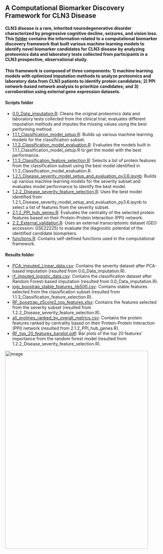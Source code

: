 ##     A Computational Biomarker Discovery Framework for CLN3 Disease

#### CLN3 disease is a rare, inherited neurodegenerative disorder characterized by progressive cognitive decline, seizures, and vision loss. This [folder](https://github.com/ncats/drug_rep/tree/main/CLN3_Biomarker_Discovery) contains the information related to a computational biomarker discovery framework that built various machine learning models to identify novel biomarker candidates for CLN3 disease by analyzing proteomics data and laboratory tests collected from participants in a CLN3 prospective, observational study.  
#### This framework is composed of three components: 1) machine learning models with optimized imputation methods to analyze proteomics and laboratory data from CLN3 patients to identify protein candidates; 2) PPI network-based network analysis to prioritize candidates; and 3) corroboration using external gene expression datasets.

#### Scripts folder  
- [0.0_Data_imputation.R](https://github.com/ncats/drug_rep/blob/main/CLN3_Biomarker_Discovery/Scripts/0.0_Data_imputation.R): Cleans the original proteomics data and laboratory tests collected from the clinical trial; evaluates different imputation methods and imputes the missing values using the best performing method.   
- [1.1.1_Classification_model_setup.R](https://github.com/ncats/drug_rep/blob/main/CLN3_Biomarker_Discovery/Scripts/1.1.1_Classification_model_setup.R): Builds up various machine learning models for the classification subset.  
- [1.1.2_Classification_model_evaluation.R](https://github.com/ncats/drug_rep/blob/main/CLN3_Biomarker_Discovery/Scripts/1.1.2_Classification_model_evaluation.R): Evaluates the models built in 1.1.1_Classification_model_setup.R to get the model with the best performance.  
- [1.1.3_Classification_feature_selection.R](https://github.com/ncats/drug_rep/blob/main/CLN3_Biomarker_Discovery/Scripts/1.1.3_Classification_feature_selection.R): Selects a list of protein features from the classification subset using the best model identified in 1.1.2_Classification_model_evaluation.R.  
- [1.2.1_Disease_severity_model_setup_and_evaluation_py3.6.ipynb](https://github.com/ncats/drug_rep/blob/main/CLN3_Biomarker_Discovery/Scripts/1.2.1_Disease_severity_model_setup_and_evaluation_py3.6.ipynb): Builds up various machine learning models for the severity subset and evaluates model performance to identify the best model.  
- [1.2.2_Disease_severity_feature_selection.R](https://github.com/ncats/drug_rep/blob/main/CLN3_Biomarker_Discovery/Scripts/1.2.2_Disease_severity_feature_selection.R): Uses the best model identified from 1.2.1_Disease_severity_model_setup_and_evaluation_py3.6.ipynb to select a list of features from the severity subset.   
- [2.1.2_PPI_hub_genes.R](https://github.com/ncats/drug_rep/blob/main/CLN3_Biomarker_Discovery/Scripts/2.1.2_PPI_hub_genes.R): Evaluates the centrality of the selected protein features based on their Protein-Protein Interaction (PPI) network.  
- [2.2_External_validation.R](https://github.com/ncats/drug_rep/blob/main/CLN3_Biomarker_Discovery/Scripts/2.2_External_validation.R): Uses an external transcriptomic dataset (GEO accession: GSE22225) to evaluate the diagnostic potential of the identified candidate biomarkers.  
- [functions.R](https://github.com/ncats/drug_rep/blob/main/CLN3_Biomarker_Discovery/Scripts/functions.R): Contains self-defined functions used in the computational framework.  

#### Results folder  
- [PCA_imputed_Linear_data.csv](https://github.com/ncats/drug_rep/blob/main/CLN3_Biomarker_Discovery/Results/PCA_imputed_Linear_data.csv): Contains the severity dataset after PCA-based imputation (resulted from 0.0_Data_imputation.R).   
- [rf_imputed_logistic_data.csv](https://github.com/ncats/drug_rep/blob/main/CLN3_Biomarker_Discovery/Results/rf_imputed_logistic_data.csv): Contains the classification dataset after Random Forest-based imputation (resulted from 0.0_Data_imputation.R).  
- [logi_boostrap_stable_features_nb500.csv](https://github.com/ncats/drug_rep/blob/main/CLN3_Biomarker_Discovery/Results/logi_boostrap_stable_features_nb500.csv): Contains stable features selected from the classification subset (resulted from 1.1.3_Classification_feature_selection.R).  
- [RF_boostrap_zScore2_top_features.xlsx](https://github.com/ncats/drug_rep/blob/main/CLN3_Biomarker_Discovery/Results/RF_boostrap_zScore2_top_features.xlsx): Contains the features selected from the severity subset (resulted from 1.2.2_Disease_severity_feature_selection.R).  
- [all_protines_ranked_by_overall_metrics.csv](https://github.com/ncats/drug_rep/blob/main/CLN3_Biomarker_Discovery/Results/all_protines_ranked_by_overall_metrics.csv): Contains the protein features ranked by centrality based on their Protein-Protein Interaction (PPI) network (resulted from 2.1.2_PPI_hub_genes.R).  
- [RF_top_20_features_barplot.pdf](https://github.com/ncats/drug_rep/blob/main/CLN3_Biomarker_Discovery/Results/RF_top_20_features_barplot.pdf): Bar plots of the top 20 features’ importance from the random forest model (resulted from 1.2.2_Disease_severity_feature_selection.R).   


<img width="468" height="647" alt="image" src="https://github.com/user-attachments/assets/1a520619-5aae-4d71-9e59-3fde3e8f65cb" />
